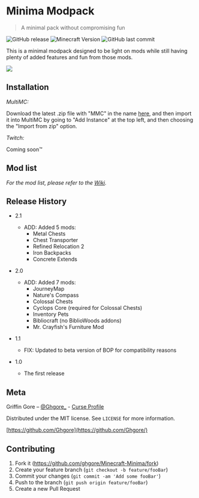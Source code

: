 # Minima Modpack
> A minimal pack without compromising fun

![GitHub release](https://img.shields.io/github/release/ghgore/Minecraft-Minima.svg)
![Minecraft Version](https://cf.way2muchnoise.eu/versions/jei.svg)
![GitHub last commit](https://img.shields.io/github/last-commit/ghgore/Minecraft-Minima.svg)

This is a minimal modpack designed to be light on mods while still having plenty of added features and fun from those mods. 

![](header.png)

## Installation

*MultiMC:*

Download the latest .zip file with "MMC" in the name [here](https://github.com/Ghgore/Minecraft-Minima/releases), and then import it into MultiMC by going to "Add Instance" at the top left, and then choosing the "Import from zip" option. 

*Twitch:*

Coming soon™

## Mod list

_For the mod list, please refer to the [Wiki][mod-list]._

## Release History

* 2.1
    * ADD: Added 5 mods:
        * Metal Chests
        * Chest Transporter
        * Refined Relocation 2
        * Iron Backpacks
        * Concrete Extends
* 2.0
    * ADD: Added 7 mods:
        * JourneyMap
        * Nature's Compass
        * Colossal Chests
        * Cyclops Core (required for Colossal Chests)
        * Inventory Pets
        * Bibliocraft (no BiblioWoods addons)
        * Mr. Crayfish's Furniture Mod

* 1.1
    * FIX: Updated to beta version of BOP for compatibility reasons
* 1.0
    * The first release

## Meta

Griffin Gore – [@Ghgore_](https://twitter.com/Ghgore_) - [Curse Profile](https://www.curseforge.com/members/ghgore/projects)

Distributed under the MIT license. See ``LICENSE`` for more information.

[https://github.com/Ghgore](https://github.com/Ghgore/)

## Contributing

1. Fork it (<https://github.com/ghgore/Minecraft-Minima/fork>)
2. Create your feature branch (`git checkout -b feature/fooBar`)
3. Commit your changes (`git commit -am 'Add some fooBar'`)
4. Push to the branch (`git push origin feature/fooBar`)
5. Create a new Pull Request

<!-- Markdown link & img dfn's -->
[mod-list]: https://github.com/ghgore/Minecraft-Minima/wiki/Mod-List